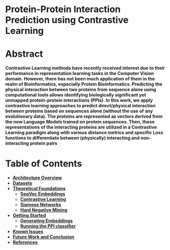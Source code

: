 <h1><b>Protein-Protein Interaction Prediction using Contrastive Learning</h1>

# Abstract

Contrastive Learning methods have recently received interest due to their performance
in representation learning tasks in the Computer Vision domain. However, there
has not been much application of them in the realm of Bioinformatics, especially
Protein Bioinformatics. Predicting the physical interaction between two proteins from
sequence alone using computational tools allows identifying biologically significant
yet unmapped protein-protein interactions (PPIs). In this work, we apply contrastive
learning approaches to predict direct/physical interaction between proteins based
on sequences alone (without the use of any evolutionary data). The proteins are
represented as vectors derived from the new Language Models trained on protein
sequences. Then, these representations of the interacting proteins are utilized in a
Contrastive Learning paradigm along with various distance metrics and specific Loss
functions to differentiate between (physically) interacting and non-interacting protein
pairs
# Table of Contents
* [Architecture Overview](#Architecture_Overview)
* [Datasets](#datasets)
* [Theoretical Foundations](#theory)
    * [SeqVec Embeddings](#seqvec)
    * [Contrastive Learning](#contrastive)
    * [Siamese Networks](#siamese)
    * [Hard Negative Mining](#negative)
* [Getting Started](#gettingstarted)
    * [Generating Embeddings](#embeddings)
    * [Running the PPI classifier](#ppi)
* [Known Issues](#issues)
* [Future Work and Conclusion](#conclusion)
* [References](#references)


